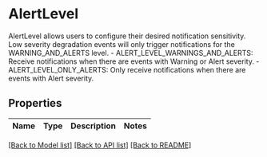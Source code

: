 # AlertLevel

AlertLevel allows users to configure their desired notification sensitivity. Low severity degradation events will only trigger notifications for the WARNING_AND_ALERTS level.   - ALERT_LEVEL_WARNINGS_AND_ALERTS: Receive notifications when there are events with Warning or Alert severity.  - ALERT_LEVEL_ONLY_ALERTS: Only receive notifications when there are events with Alert severity.

## Properties

Name | Type | Description | Notes
------------ | ------------- | ------------- | -------------

[[Back to Model list]](../README.md#documentation-for-models) [[Back to API list]](../README.md#documentation-for-api-endpoints) [[Back to README]](../README.md)

